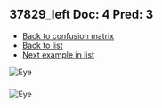 ## 37829_left Doc: 4 Pred: 3
- [Back to confusion matrix](https://github.com/juliandewit/kaggle_retinopathy/blob/master/matrix.md)
- [Back to list](https://github.com/juliandewit/kaggle_retinopathy/blob/master/lists/43/list.md)
- [Next example in list](https://github.com/juliandewit/kaggle_retinopathy/blob/master/lists/43/37/37849_left.md)

![Eye](https://retinopaty.blob.core.windows.net/size1024/37829_left_4.jpeg)

### 

![Eye]()
